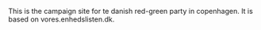 This is the campaign site for te danish red-green party in copenhagen. It is based on vores.enhedslisten.dk.
